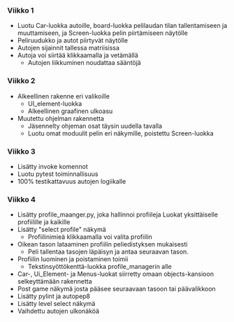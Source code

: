 ### Viikko 1

- Luotu Car-luokka autoille, board-luokka pelilaudan tilan tallentamiseen ja muuttamiseen, ja Screen-luokka pelin piirtämiseen näytölle
- Peliruudukko ja autot piirtyvät näytölle
- Autojen sijainnit tallessa matriisissa
- Autoja voi siirtää klikkaamalla ja vetämällä
	- Autojen liikkuminen noudattaa sääntöjä

### Viikko 2

- Alkeellinen rakenne eri valikoille
	- UI_element-luokka
	- Alkeellinen graafinen ulkoasu 
- Muutettu ohjelman rakennetta
	- Jäsennelty ohjeman osat täysin uudella tavalla
	- Luotu omat moduulit pelin eri näkymille, poistettu Screen-luokka

### Viikko 3

- Lisätty invoke komennot
- Luotu pytest toiminnallisuus
- 100% testikattavuus autojen logiikalle

### Viikko 4

- Lisätty profile_maanger.py, joka hallinnoi profiileja
	Luokat yksittäiselle profiilille ja kaikille
- Lisätty "select profile" näkymä
	- Profiilinimieä klikkaamalla voi valita profiilin
- Oikean tason lataaminen profiilin peliedistyksen mukaisesti
	- Peli tallentaa tasojen läpäisyn ja antaa seuraavan tason.
- Profiilin luominen ja poistaminen toimii
	- Tekstinsyöttökenttä-luokka profile_managerin alle
- Car-, Ui_Element- ja Menus-luokat siirretty omaan objects-kansioon selkeyttämään rakennetta
- Post game näkymä josta pääsee seuraavaan tasoon tai päävalikkoon
- Lisätty pylint ja autopep8
- Lisätty level select näkymä
- Vaihdettu autojen ulkonäköä
